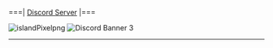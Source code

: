 ===| [Discord Server](https://discord.gg/6x6SkwVQ7Y) |===

![islandPixelpng](https://user-images.githubusercontent.com/119933364/205883177-3b3ea901-e3b7-4efc-ae0f-2106a54af0ca.png) 
![Discord Banner 3](https://discordapp.com/api/guilds/814662245698109470/widget.png?style=banner2)

___
